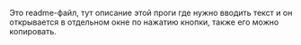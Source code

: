 Это readme-файл, тут описание этой проги где нужно вводить текст и он открывается в отдельном окне по нажатию кнопки, также его можно копировать.
